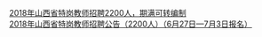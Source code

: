   
[2018年山西省特岗教师招聘2200人，期满可转编制](http://www.dianyue.me/archives/941/428gnxm3ll6or2uh/)  
[2018年山西省特岗教师招聘公告（2200人）（6月27日—7月3日报名）](http://www.dianyue.me/archives/925/60iyypurjgrzzldg/)